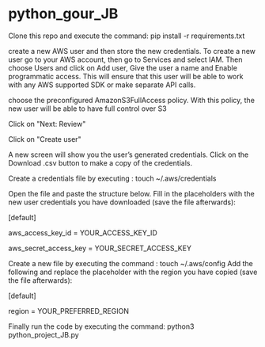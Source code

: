 # python_gour_JB


Clone this repo and execute the command: pip install -r requirements.txt

create a new AWS user and then store the new credentials.
To create a new user go to your AWS account, then go to Services and select IAM. Then choose Users and click on Add user,
Give the user a name and Enable programmatic access. This will ensure that this user will be able to work with any AWS supported SDK or make separate API calls.

choose the preconfigured AmazonS3FullAccess policy. With this policy, the new user will be able to have full control over S3

Click on 
"Next: Review"

Click on
"Create user"

A new screen will show you the user’s generated credentials. Click on the Download .csv button to make a copy of the credentials.

Create a credentials file by executing : touch ~/.aws/credentials

Open the file and paste the structure below. Fill in the placeholders with the new user credentials you have downloaded (save the file afterwards):

[default]

aws_access_key_id = YOUR_ACCESS_KEY_ID

aws_secret_access_key = YOUR_SECRET_ACCESS_KEY




Create a new file by executing the command : touch ~/.aws/config
Add the following and replace the placeholder with the region you have copied (save the file afterwards):

[default]

region = YOUR_PREFERRED_REGION





Finally run the code by executing the command: python3 python_project_JB.py
